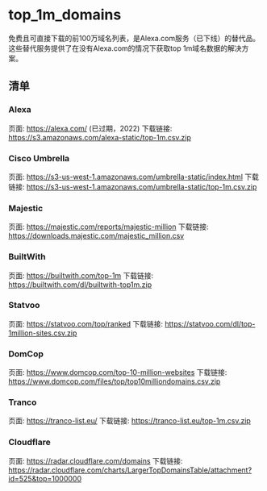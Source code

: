 # top_1m_domains
免费且可直接下载的前100万域名列表，是Alexa.com服务（已下线）的替代品。 
这些替代服务提供了在没有Alexa.com的情况下获取top 1m域名数据的解决方案。 

## 清单

### Alexa
页面: https://alexa.com/ (已过期，2022)
下载链接: https://s3.amazonaws.com/alexa-static/top-1m.csv.zip

### Cisco Umbrella
页面: https://s3-us-west-1.amazonaws.com/umbrella-static/index.html
下载链接: https://s3-us-west-1.amazonaws.com/umbrella-static/top-1m.csv.zip

### Majestic
页面: https://majestic.com/reports/majestic-million
下载链接: https://downloads.majestic.com/majestic_million.csv

### BuiltWith
页面: https://builtwith.com/top-1m
下载链接: https://builtwith.com/dl/builtwith-top1m.zip

### Statvoo
页面: https://statvoo.com/top/ranked
下载链接: https://statvoo.com/dl/top-1million-sites.csv.zip

### DomCop
页面: https://www.domcop.com/top-10-million-websites
下载链接: https://www.domcop.com/files/top/top10milliondomains.csv.zip

### Tranco
页面: https://tranco-list.eu/
下载链接: https://tranco-list.eu/top-1m.csv.zip

### Cloudflare
页面: https://radar.cloudflare.com/domains
下载链接: https://radar.cloudflare.com/charts/LargerTopDomainsTable/attachment?id=525&top=1000000
